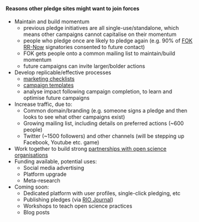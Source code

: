 #### Reasons other pledge sites might want to join forces

* Maintain and build momentum
  * previous pledge initiatives are all single-use/standalone, which means other campaigns cannot capitalise on their momentum
  * people who pledge once are likely to pledge again (e.g. 90% of [FOK RR-Now](https://freeourknowledge.org/2021-07-01-registered-reports-now_ecol-evol-biol/) signatories consented to future contact)
  * FOK gets people onto a common mailing list to maintain/build momentum
  * future campaigns can invite larger/bolder actions
* Develop replicable/effective processes
  * [marketing checklists](https://github.com/FreeOurKnowledge/website/blob/master/marketing/communication_strategy.md)
  * [campaign templates](https://github.com/FreeOurKnowledge/website/issues/new/choose)
  * analyse impact following campaign completion, to learn and optimise future campaigns
* Increase traffic, due to:
  * Common domain/branding (e.g. someone signs a pledge and then looks to see what other campaigns exist)
  * Growing mailing list, including details on preferred actions (~600 people)
  * Twitter (~1500 followers) and other channels (will be stepping up Facebook, Youtube etc. game)
* Work together to build strong [partnerships with open science organisations](https://github.com/FreeOurKnowledge/website/blob/master/marketing/partners.md)
* Funding available, potential uses:
  * Social media advertising
  * Platform upgrade
  * Meta-research
* Coming soon:
  * Dedicated platform with user profiles, single-click pledging, etc
  * Publishing pledges (via [RIO Journal](https://riojournal.com/))
  * Workshops to teach open science practices
  * Blog posts
